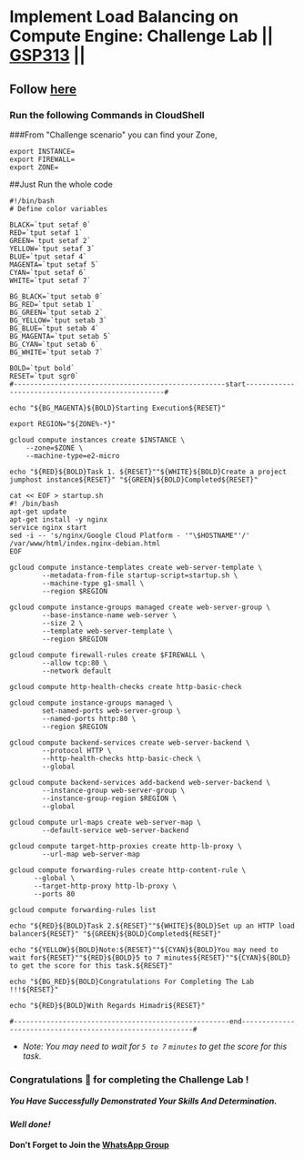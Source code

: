 # Implement Load Balancing on Compute Engine: Challenge Lab || [GSP313](https://www.cloudskillsboost.google/course_templates/648/labs/484536) ||

## Follow [here](www.linkedin.com/in/himadri-das-27487324a)

### Run the following Commands in CloudShell

###From "Challenge scenario" you can find your Zone,

```
export INSTANCE=
export FIREWALL=
export ZONE=
```

##Just Run the whole code

```
#!/bin/bash
# Define color variables

BLACK=`tput setaf 0`
RED=`tput setaf 1`
GREEN=`tput setaf 2`
YELLOW=`tput setaf 3`
BLUE=`tput setaf 4`
MAGENTA=`tput setaf 5`
CYAN=`tput setaf 6`
WHITE=`tput setaf 7`

BG_BLACK=`tput setab 0`
BG_RED=`tput setab 1`
BG_GREEN=`tput setab 2`
BG_YELLOW=`tput setab 3`
BG_BLUE=`tput setab 4`
BG_MAGENTA=`tput setab 5`
BG_CYAN=`tput setab 6`
BG_WHITE=`tput setab 7`

BOLD=`tput bold`
RESET=`tput sgr0`
#----------------------------------------------------start--------------------------------------------------#

echo "${BG_MAGENTA}${BOLD}Starting Execution${RESET}"

export REGION="${ZONE%-*}"

gcloud compute instances create $INSTANCE \
    --zone=$ZONE \
    --machine-type=e2-micro

echo "${RED}${BOLD}Task 1. ${RESET}""${WHITE}${BOLD}Create a project jumphost instance${RESET}" "${GREEN}${BOLD}Completed${RESET}"

cat << EOF > startup.sh
#! /bin/bash
apt-get update
apt-get install -y nginx
service nginx start
sed -i -- 's/nginx/Google Cloud Platform - '"\$HOSTNAME"'/' /var/www/html/index.nginx-debian.html
EOF
 
gcloud compute instance-templates create web-server-template \
        --metadata-from-file startup-script=startup.sh \
        --machine-type g1-small \
        --region $REGION
 
gcloud compute instance-groups managed create web-server-group \
        --base-instance-name web-server \
        --size 2 \
        --template web-server-template \
        --region $REGION
 
gcloud compute firewall-rules create $FIREWALL \
        --allow tcp:80 \
        --network default
 
gcloud compute http-health-checks create http-basic-check
 
gcloud compute instance-groups managed \
        set-named-ports web-server-group \
        --named-ports http:80 \
        --region $REGION
 
gcloud compute backend-services create web-server-backend \
        --protocol HTTP \
        --http-health-checks http-basic-check \
        --global
 
gcloud compute backend-services add-backend web-server-backend \
        --instance-group web-server-group \
        --instance-group-region $REGION \
        --global
 
gcloud compute url-maps create web-server-map \
        --default-service web-server-backend
 
gcloud compute target-http-proxies create http-lb-proxy \
        --url-map web-server-map
 
gcloud compute forwarding-rules create http-content-rule \
      --global \
      --target-http-proxy http-lb-proxy \
      --ports 80
 
gcloud compute forwarding-rules list

echo "${RED}${BOLD}Task 2.${RESET}""${WHITE}${BOLD}Set up an HTTP load balancer${RESET}" "${GREEN}${BOLD}Completed${RESET}"

echo "${YELLOW}${BOLD}Note:${RESET}""${CYAN}${BOLD}You may need to wait for${RESET}""${RED}${BOLD}5 to 7 minutes${RESET}""${CYAN}${BOLD} to get the score for this task.${RESET}"

echo "${BG_RED}${BOLD}Congratulations For Completing The Lab !!!${RESET}"

echo "${RED}${BOLD}With Regards Himadri${RESET}"

#-----------------------------------------------------end----------------------------------------------------------#
```
* *Note: You may need to wait for `5 to 7` `minutes` to get the score for this task.*

### Congratulations 🎉 for completing the Challenge Lab !

##### *You Have Successfully Demonstrated Your Skills And Determination.*

#### *Well done!*

#### Don't Forget to Join the [WhatsApp Group](https://chat.whatsapp.com/CcX9gXycV1lKmOjnZQCk7g) 
